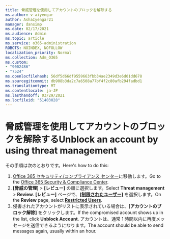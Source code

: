 ```yaml
---
title: 脅威管理を使用してアカウントのブロックを解除する
ms.author: v-aiyengar
author: AshaIyengar21
manager: dansimp
ms.date: 02/17/2021
ms.audience: Admin
ms.topic: article
ms.service: o365-administration
ROBOTS: NOINDEX, NOFOLLOW
localization_priority: Normal
ms.collection: Adm_O365
ms.custom:
- "9002486"
- "7524"
ms.openlocfilehash: 56df5d66df9559663fbb34ae2349d3e6d01dd678
ms.sourcegitcommit: db908b3da2c7a6508a77bf4f2c80afb294fadbd1
ms.translationtype: MT
ms.contentlocale: ja-JP
ms.lasthandoff: 03/29/2021
ms.locfileid: "51403028"
---
```

# <a name="unblock-an-account-by-using-threat-management"></a><span data-ttu-id="d724f-102">脅威管理を使用してアカウントのブロックを解除する</span><span class="sxs-lookup"><span data-stu-id="d724f-102">Unblock an account by using threat management</span></span>

<span data-ttu-id="d724f-103">その手順は次のとおりです。</span><span class="sxs-lookup"><span data-stu-id="d724f-103">Here's how to do this:</span></span> 

1. <span data-ttu-id="d724f-104">[Office 365 セキュリティ/コンプライアンス センター](https://go.microsoft.com/fwlink/p/?linkid=2077143)に移動します。</span><span class="sxs-lookup"><span data-stu-id="d724f-104">Go to the [Office 365 Security & Compliance Center](https://go.microsoft.com/fwlink/p/?linkid=2077143).</span></span>
1. <span data-ttu-id="d724f-105">**[脅威の管理]**  >  **[レビュー]** の順に選択します。</span><span class="sxs-lookup"><span data-stu-id="d724f-105">Select **Threat management** > **Review**.</span></span> <span data-ttu-id="d724f-106">**[レビュー]** ページで、**[[制限されたユーザー]](https://go.microsoft.com/fwlink/?linkid=2103514)** を選択します。</span><span class="sxs-lookup"><span data-stu-id="d724f-106">On the **Review** page, select **[Restricted Users](https://go.microsoft.com/fwlink/?linkid=2103514)**.</span></span>
1. <span data-ttu-id="d724f-107">侵害されたアカウントがリストに表示されている場合は、**[アカウントのブロック解除]** をクリックします。</span><span class="sxs-lookup"><span data-stu-id="d724f-107">If the compromised account shows up in the list, click **Unblock Account**.</span></span> <span data-ttu-id="d724f-108">アカウントは、通常 1 時間以内に再度メッセージを送信できるようになります。</span><span class="sxs-lookup"><span data-stu-id="d724f-108">The account should be able to send messages again, usually within an hour.</span></span>